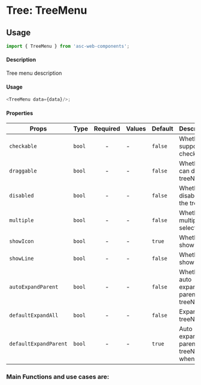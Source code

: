 # Tree: TreeMenu

## Usage

```js
import { TreeMenu } from 'asc-web-components';
```

#### Description

Tree menu description

#### Usage

```js
<TreeMenu data={data}/>;
```

#### Properties

| Props                  | Type     | Required | Values                       | Default | Description                                                                                            |
| ---------------------- | -------- | :------: | ---------------------------- | ------- | ------------------------------------------------------------------------------------------------------ |
| `checkable`            | `bool`   |    -     | -                            | `false` | Whether support checked                                                                                |
| `draggable`            | `bool`   |    -     | -                            | `false` | Whether can drag treeNode                                                                              |
| `disabled`             | `bool`   |    -     | -                            | `false` | Whether disabled the tree                                                                              |
| `multiple`             | `bool`   |    -     | -                            | `false` | Whether multiple select                                                                                |
| `showIcon`             | `bool`   |    -     | -                            | `true`  | Whether show icon                                                                                      |
| `showLine`             | `bool`   |    -     | -                            | `false` | Whether show line                                                                                      |
| `autoExpandParent`     | `bool`   |    -     | -                            | `false` | Whether auto expand parent treeNodes                                                                   |
| `defaultExpandAll`     | `bool`   |    -     | -                            | `false` | Expand all treeNodes                                                                                   |
| `defaultExpandParent`  | `bool`   |    -     | -                            | `true`  | Auto expand parent treeNodes when init                                                                 |




### Main Functions and use cases are:
